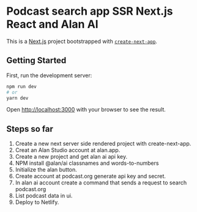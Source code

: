 # Podcast search app SSR Next.js React and Alan AI

This is a [Next.js](https://nextjs.org/) project bootstrapped with [`create-next-app`](https://github.com/vercel/next.js/tree/canary/packages/create-next-app).

## Getting Started

First, run the development server:

```bash
npm run dev
# or
yarn dev
```

Open [http://localhost:3000](http://localhost:3000) with your browser to see the result.

## Steps so far
<ol>
  <li>Create a new next server side rendered project with create-next-app.</li>
  <li>Creat an Alan Studio account at alan.app.</li>
  <li>Create a new project and get alan ai api key.</li>
  <li>NPM install @alan/ai classnames and words-to-numbers</li>
  <li>Initialize the alan button.</li>
  <li>Create account at podcast.org generate api key and secret.</li>
  <li>In alan ai account create a command that sends a request to search podcast.org</li>
  <li>List podcast data in ui.</li>
  <li>Deploy to Netlify.</li>
</ol>

